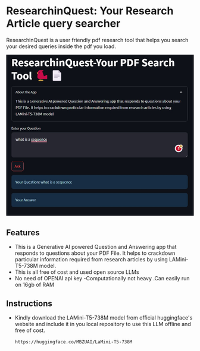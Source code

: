 # ResearchinQuest: Your Research Article query searcher

ResearchinQuest is a user friendly pdf research tool that helps you search your desired queries inside the pdf you load.

![](2.jpeg)

## Features

- This is a Generative AI powered Question and Answering app that responds to questions about your PDF File. It helps to crackdown particular information required from research articles by using LAMini-T5-738M model.
- This is all free of cost and used open source LLMs
- No need of OPENAI api key
-Computationally not heavy .Can easily run on 16gb of RAM


## Instructions
- Kindly download the LAMini-T5-738M model from official huggingface's website and include it in you local repository to use this LLM offline and free of cost.
  ```bash
  https://huggingface.co/MBZUAI/LaMini-T5-738M





